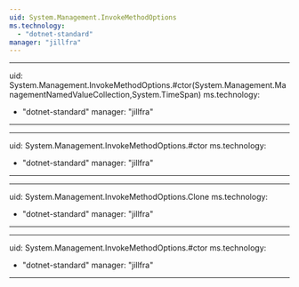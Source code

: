 ```yaml
---
uid: System.Management.InvokeMethodOptions
ms.technology: 
  - "dotnet-standard"
manager: "jillfra"
---
```


---
uid: System.Management.InvokeMethodOptions.#ctor(System.Management.ManagementNamedValueCollection,System.TimeSpan)
ms.technology: 
  - "dotnet-standard"
manager: "jillfra"
---

---
uid: System.Management.InvokeMethodOptions.#ctor
ms.technology: 
  - "dotnet-standard"
manager: "jillfra"
---

---
uid: System.Management.InvokeMethodOptions.Clone
ms.technology: 
  - "dotnet-standard"
manager: "jillfra"
---

---
uid: System.Management.InvokeMethodOptions.#ctor
ms.technology: 
  - "dotnet-standard"
manager: "jillfra"
---
